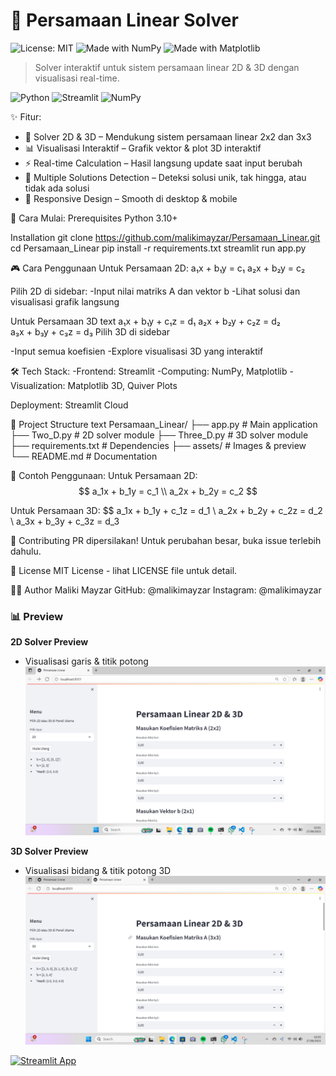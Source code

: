 # 🔢 Persamaan Linear Solver  

![License: MIT](https://img.shields.io/badge/License-MIT-yellow.svg)
![Made with NumPy](https://img.shields.io/badge/Made%20with-NumPy-blue)
![Made with Matplotlib](https://img.shields.io/badge/Matplotlib-Visualization-orange)

> Solver interaktif untuk sistem persamaan linear 2D & 3D dengan visualisasi real-time.

![Python](https://img.shields.io/badge/Python-3.10%2B-blue.svg)
![Streamlit](https://img.shields.io/badge/Streamlit-App-red)
![NumPy](https://img.shields.io/badge/NumPy-Array-green)

✨ Fitur:
- 🧮 Solver 2D & 3D – Mendukung sistem persamaan linear 2x2 dan 3x3  
- 📊 Visualisasi Interaktif – Grafik vektor & plot 3D interaktif  
- ⚡ Real-time Calculation – Hasil langsung update saat input berubah  
- 🎯 Multiple Solutions Detection – Deteksi solusi unik, tak hingga, atau tidak ada solusi  
- 📱 Responsive Design – Smooth di desktop & mobile  

🚀 Cara Mulai:
Prerequisites
Python 3.10+

Installation
git clone https://github.com/malikimayzar/Persamaan_Linear.git
cd Persamaan_Linear
pip install -r requirements.txt
streamlit run app.py

🎮 Cara Penggunaan
Untuk Persamaan 2D:
a₁x + b₁y = c₁
a₂x + b₂y = c₂

Pilih 2D di sidebar:
    -Input nilai matriks A dan vektor b
    -Lihat solusi dan visualisasi grafik langsung

Untuk Persamaan 3D
text
a₁x + b₁y + c₁z = d₁
a₂x + b₂y + c₂z = d₂  
a₃x + b₃y + c₃z = d₃
Pilih 3D di sidebar

-Input semua koefisien
-Explore visualisasi 3D yang interaktif

🛠️ Tech Stack:
    -Frontend: Streamlit
    -Computing: NumPy, Matplotlib
    -Visualization: Matplotlib 3D, Quiver Plots

Deployment: Streamlit Cloud

📁 Project Structure
text
Persamaan_Linear/
├── app.py             # Main application
├── Two_D.py           # 2D solver module
├── Three_D.py         # 3D solver module
├── requirements.txt   # Dependencies
├── assets/            # Images & preview
└── README.md          # Documentation

🎯 Contoh Penggunaan:
Untuk Persamaan 2D:
$$
a_1x + b_1y = c_1 \\
a_2x + b_2y = c_2
$$

Untuk Persamaan 3D:
$$
a_1x + b_1y + c_1z = d_1 \\
a_2x + b_2y + c_2z = d_2 \\
a_3x + b_3y + c_3z = d_3


🤝 Contributing
PR dipersilakan! Untuk perubahan besar, buka issue terlebih dahulu.

📄 License
MIT License - lihat LICENSE file untuk detail.

👨‍💻 Author
Maliki Mayzar
GitHub: @malikimayzar
Instagram: @malikimayzar

### 📊 Preview
**2D Solver Preview**
- Visualisasi garis & titik potong
![Preview 2D](assets/preview_2d.png)

**3D Solver Preview**
- Visualisasi bidang & titik potong 3D
![Preview 3D](assets/preview_3d.png)

[![Streamlit App](https://static.streamlit.io/badges/streamlit_badge_black_white.svg)](https://persamaan-linear-ahc7kk2dsnhdhwfcthakh2.streamlit.app/)

